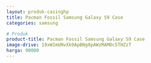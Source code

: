```yaml
---
layout: produk-casinghp
title: Pacman Fossil Samsung Galaxy S9 Case
categories: samsung

# Produk
product-title: Pacman Fossil Samsung Galaxy S9 Case
image-drive: 19xW1mUNvXk9ApBNg8pAWzMAMOc5THZzT
harga: 90000
---
```

